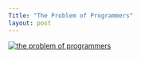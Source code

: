 ```yaml
---
Title: "The Problem of Programmers"
layout: post
---
```


[![the problem of programmers](http://24.media.tumblr.com/9dbd7c72e9f854be6de057c0d1f6edd9/tumblr_ml0mhfYOux1qcb5fko1_500.jpg)](http://theamericankid.com/post/47609634276)